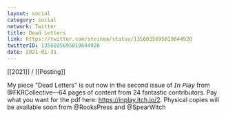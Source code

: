 ```yaml
---
layout: social
category: social
network: Twitter
title: Dead Letters
link: https://twitter.com/steinea/status/1356035695819644928
twitterID: 1356035695819644928
date: 2021-01-31
---
```


[[2021]] / [[Posting]]

My piece "Dead Letters" is out now in the second issue of 𝘐𝘯 𝘗𝘭𝘢𝘺 from @FKRCollective—64 pages of content from 24 fantastic contributors. Pay what you want for the pdf here: <https://inplay.itch.io/2>. Physical copies will be available soon from @RooksPress and @SpearWitch
